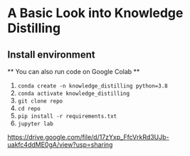 # A Basic Look into Knowledge Distilling

## Install environment

** You can also run code on Google Colab **

1. `conda create -n knowledge_distilling python=3.8`
2. `conda activate knowledge_distilling`
3. `git clone repo`
4. `cd repo`
5. `pip install -r requirements.txt`
6. `jupyter lab`



https://drive.google.com/file/d/17zYxp_FfcVrkRd3UJb-uakfc4ddME0gA/view?usp=sharing
